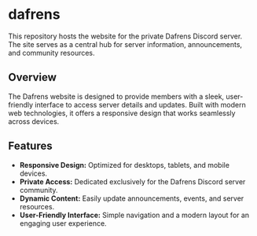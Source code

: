 # dafrens

This repository hosts the website for the private Dafrens Discord server. The site serves as a central hub for server information, announcements, and community resources.

## Overview

The Dafrens website is designed to provide members with a sleek, user-friendly interface to access server details and updates. Built with modern web technologies, it offers a responsive design that works seamlessly across devices.

## Features

- **Responsive Design:** Optimized for desktops, tablets, and mobile devices.
- **Private Access:** Dedicated exclusively for the Dafrens Discord server community.
- **Dynamic Content:** Easily update announcements, events, and server resources.
- **User-Friendly Interface:** Simple navigation and a modern layout for an engaging user experience.

